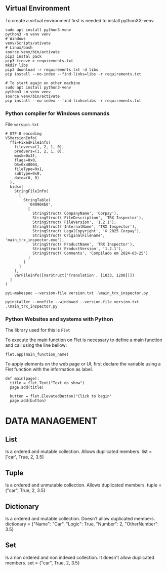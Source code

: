 ## Virtual Environment

To create a virtual environment first is needed to install pythonXX-venv

````
sudo apt install python3-venv
python3 -m venv venv
# Windows
venv/Scripts/ativate
# Linux/bash
source venv/bin/activate
pip3 instal pack
pip3 freeze > requirements.txt
mkdir libs
pip3 download -r requirements.txt -d libs
pip install --no-index --find-links=libs -r requirements.txt

# To start again on other machine
sudo apt install python3-venv
python3 -m venv venv
source venv/bin/activate
pip install --no-index --find-links=libs -r requirements.txt
````

### Python compiler for Windows commands

File `version.txt`
````
# UTF-8 encoding
VSVersionInfo(
  ffi=FixedFileInfo(
    filevers=(1, 2, 1, 0),
    prodvers=(1, 2, 1, 0),
    mask=0x3f,
    flags=0x0,
    OS=0x40004,
    fileType=0x1,
    subtype=0x0,
    date=(0, 0)
  ),
  kids=[
    StringFileInfo(
      [
        StringTable(
          '040904b0',
          [
            StringStruct('CompanyName', 'Corpay'),
            StringStruct('FileDescription', 'TRX Inspector'),
            StringStruct('FileVersion', '1.2.1'),
            StringStruct('InternalName', 'TRX Inspector'),
            StringStruct('LegalCopyright', '© 2025 Corpay'),
            StringStruct('OriginalFilename', 'main_trx_inspector.exe'),
            StringStruct('ProductName', 'TRX Inspector'),
            StringStruct('ProductVersion', '1.2.1'),
            StringStruct('Comments', 'Compilado em 2024-03-25')
          ]
        )
      ]
    ),
    VarFileInfo([VarStruct('Translation', [1033, 1200])])
  ]
)
````


````
pyi-makespec --version-file version.txt .\main_trx_inspector.py
````
````
pyinstaller --onefile --windowed --version-file version.txt .\main_trx_inspector.py
````

### Python Websites and systems with Python

The library used for this is `Flet`

To execute the main function on Flet is necessary to define a main function and call using the line bellow:

````
flet.app(main_function_name)

````

To apply elements on the web page or UI, first declare the variable using a Flet function with the information as label.

````
def main(page):
  title = flet.Text("Text do show")
  page.add(title)

  button = flet.ElevatedButton("Click to begin"
  page.add(button)
````

# DATA MANAGEMENT

## List 
Is a ordered and mutable collection. Allows duplicated members.
list = ['car', True, 2, 3.5]

## Tuple
Is a ordered and unmutable collection. Allows duplicated members.
tuple = ("car", True, 2, 3.5)

## Dictionary
Is a ordered and mutable collection. Doesn't allow duplicated members.
dictionary = {"Name": "Car", "Logic": True, "Number": 2, "OtherNumber": 3.5}

## Set
Is a non ordered and non indexed collection. It doesn't allow duplicated members.
set = {"car", True, 2, 3.5}
